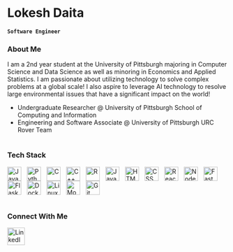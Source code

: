 # Lokesh Daita

**`Software Engineer`**

### About Me

I am a 2nd year student at the University of Pittsburgh majoring in Computer Science and Data Science as well as minoring in Economics and Applied Statistics. I am passionate about utilizing technology to solve complex problems at a global scale! I also aspire to leverage AI technology to resolve large environmental issues that have a significant impact on the world!
- Undergraduate Researcher @ University of Pittsburgh School of Computing and Information
- Engineering and Software Associate @ University of Pittsburgh URC Rover Team

#

### Tech Stack

<img align="left" alt="Java" width="32px" style="padding-right:10px;" src="https://cdn.jsdelivr.net/gh/devicons/devicon@latest/icons/java/java-original.svg"/>
<img align="left" alt="Python" width="32px" style="padding-right:10px;" src="https://cdn.jsdelivr.net/gh/devicons/devicon@latest/icons/python/python-original.svg"/>
<img align="left" alt="C" width="32px" style="padding-right:10px;" src="https://cdn.jsdelivr.net/gh/devicons/devicon@latest/icons/c/c-original.svg"/>
<img align="left" alt="C++" width="32px" style="padding-right:10px;" src="https://cdn.jsdelivr.net/gh/devicons/devicon@latest/icons/cplusplus/cplusplus-original.svg"/>
<img align="left" alt="R" width="32px" style="padding-right:10px;" src="https://cdn.jsdelivr.net/gh/devicons/devicon@latest/icons/r/r-original.svg"/>
<img align="left" alt="JavaScript" width="32px" style="padding-right:10px;" src="https://cdn.jsdelivr.net/gh/devicons/devicon@latest/icons/javascript/javascript-original.svg"/>
<img align="left" alt="HTML" width="32px" style="padding-right:10px;" src="https://cdn.jsdelivr.net/gh/devicons/devicon@latest/icons/html5/html5-original.svg"/>
<img align="left" alt="CSS" width="32px" style="padding-right:10px;" src="https://cdn.jsdelivr.net/gh/devicons/devicon@latest/icons/css3/css3-original.svg"/>
<img align="left" alt="React.js" width="32px" style="padding-right:10px;" src="https://cdn.jsdelivr.net/gh/devicons/devicon@latest/icons/react/react-original.svg"/>
<img align="left" alt="Node.js" width="32px" style="padding-right:10px;" src="https://cdn.jsdelivr.net/gh/devicons/devicon@latest/icons/nodejs/nodejs-original.svg"/>
<img align="left" alt="FastAPI" width="32px" style="padding-right:10px;" src="https://cdn.jsdelivr.net/gh/devicons/devicon@latest/icons/fastapi/fastapi-original.svg"/>
<img align="left" alt="Flask" width="32px" style="padding-right:10px;" src="https://cdn.jsdelivr.net/gh/devicons/devicon@latest/icons/flask/flask-original.svg"/>
<img align="left" alt="Docker" width="32px" style="padding-right:10px;" src="https://cdn.jsdelivr.net/gh/devicons/devicon@latest/icons/docker/docker-original.svg"/>
<img align="left" alt="Linux" width="32px" style="padding-right:10px;" src="https://cdn.jsdelivr.net/gh/devicons/devicon@latest/icons/docker/docker-original.svg"/>
<img align="left" alt="MongoDB" width="32px" style="padding-right:10px;" src="https://cdn.jsdelivr.net/gh/devicons/devicon@latest/icons/mongodb/mongodb-original.svg"/>
<img align="left" alt="Git" width="32px" style="padding-right:10px;" src="https://cdn.jsdelivr.net/gh/devicons/devicon@latest/icons/git/git-original.svg"/>

<br clear="left"/>

#

### Connect With Me
<a href="https://www.linkedin.com/in/lokesh-daita" target="_blank">
  <img align="left" alt="LinkedIn" width="40px" style="padding-right:10px;" src="https://cdn.jsdelivr.net/gh/devicons/devicon@latest/icons/linkedin/linkedin-original.svg"/>
</a>
